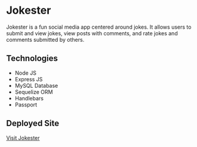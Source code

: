 # Jokester

Jokester is a fun social media app centered around jokes. It allows users to submit and view jokes, view posts with comments, and rate jokes and comments submitted by others.

## Technologies
* Node JS
* Express JS
* MySQL Database
* Sequelize ORM
* Handlebars
* Passport

## Deployed Site
[Visit Jokester](https://jokester-4-26.herokuapp.com)
